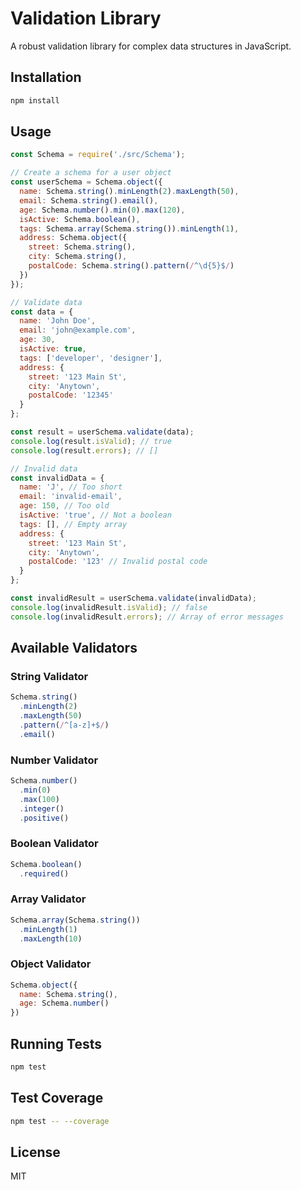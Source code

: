 # Validation Library

A robust validation library for complex data structures in JavaScript.

## Installation

```bash
npm install
```

## Usage

```javascript
const Schema = require('./src/Schema');

// Create a schema for a user object
const userSchema = Schema.object({
  name: Schema.string().minLength(2).maxLength(50),
  email: Schema.string().email(),
  age: Schema.number().min(0).max(120),
  isActive: Schema.boolean(),
  tags: Schema.array(Schema.string()).minLength(1),
  address: Schema.object({
    street: Schema.string(),
    city: Schema.string(),
    postalCode: Schema.string().pattern(/^\d{5}$/)
  })
});

// Validate data
const data = {
  name: 'John Doe',
  email: 'john@example.com',
  age: 30,
  isActive: true,
  tags: ['developer', 'designer'],
  address: {
    street: '123 Main St',
    city: 'Anytown',
    postalCode: '12345'
  }
};

const result = userSchema.validate(data);
console.log(result.isValid); // true
console.log(result.errors); // []

// Invalid data
const invalidData = {
  name: 'J', // Too short
  email: 'invalid-email',
  age: 150, // Too old
  isActive: 'true', // Not a boolean
  tags: [], // Empty array
  address: {
    street: '123 Main St',
    city: 'Anytown',
    postalCode: '123' // Invalid postal code
  }
};

const invalidResult = userSchema.validate(invalidData);
console.log(invalidResult.isValid); // false
console.log(invalidResult.errors); // Array of error messages
```

## Available Validators

### String Validator
```javascript
Schema.string()
  .minLength(2)
  .maxLength(50)
  .pattern(/^[a-z]+$/)
  .email()
```

### Number Validator
```javascript
Schema.number()
  .min(0)
  .max(100)
  .integer()
  .positive()
```

### Boolean Validator
```javascript
Schema.boolean()
  .required()
```

### Array Validator
```javascript
Schema.array(Schema.string())
  .minLength(1)
  .maxLength(10)
```

### Object Validator
```javascript
Schema.object({
  name: Schema.string(),
  age: Schema.number()
})
```

## Running Tests

```bash
npm test
```

## Test Coverage

```bash
npm test -- --coverage
```

## License

MIT 